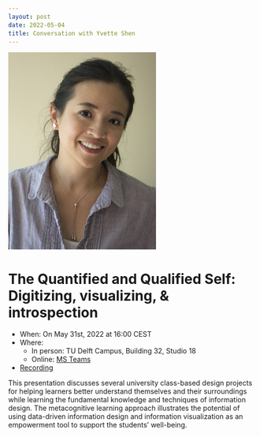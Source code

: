 ```yaml
---
layout: post
date: 2022-05-04
title: Conversation with Yvette Shen 
---
```


![Yvette Shen](public/img/conversations/shen.jpg)

# The Quantified and Qualified Self: Digitizing, visualizing, & introspection

* When: On May 31st, 2022 at 16:00 CEST
* Where:
    * In person: TU Delft Campus, Building 32, Studio 18
    * Online: [MS Teams](https://teams.microsoft.com/l/meetup-join/19%3ameeting_Y2ZmYjk2ZjktMTJmZC00NmNhLWIwNDEtZTQ0ZGFhYjA1OGVh%40thread.v2/0?context=%7b%22Tid%22%3a%22096e524d-6929-4030-8cd3-8ab42de0887b%22%2c%22Oid%22%3a%225cf00de1-79fa-4846-a9b6-b23d3fc778d8%22%7d)
* [Recording](https://archive.org/download/dcdlab-conversation-shen/conversation-shen.mp4)


This presentation discusses several university class-based design projects for helping learners better understand themselves and their surroundings while learning the fundamental knowledge and techniques of information design. The metacognitive learning approach illustrates the potential of using data-driven information design and information visualization as an empowerment tool to support the students’ well-being.